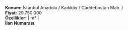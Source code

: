 ## 

**Konum:** İstanbul Anadolu / Kadıköy / Caddebostan Mah. /  
**Fiyat:** 29.750.000  
**Özellikler:**  |  m² |   
**İlan Numarası:** 

